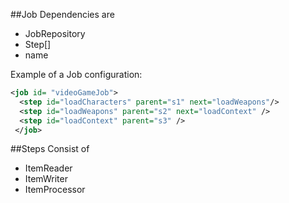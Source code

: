 ##Job 
Dependencies are
- JobRepository
- Step[]
- name

Example of a Job configuration:
```xml
<job id= "videoGameJob">
  <step id="loadCharacters" parent="s1" next="loadWeapons"/>
  <step id="loadWeapons" parent="s2" next="loadContext" />
  <step id="loadContext" parent="s3" />
 </job>
```  

##Steps 
Consist of
- ItemReader
- ItemWriter
- ItemProcessor
